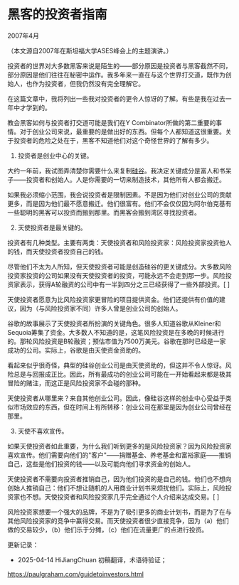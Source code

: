 


# 黑客的投资者指南

2007年4月

（本文源自2007年在斯坦福大学ASES峰会上的主题演讲。）

投资者的世界对大多数黑客来说是陌生的——部分原因是投资者与黑客截然不同，部分原因是他们往往在秘密中运作。我多年来一直在与这个世界打交道，既作为创始人，也作为投资者，但我仍然没有完全理解它。

在这篇文章中，我将列出一些我对投资者的更令人惊讶的了解。有些是我在过去一年中才学到的。

教会黑客如何与投资者打交道可能是我们在Y Combinator所做的第二重要的事情。对于创业公司来说，最重要的是做出好的东西。但每个人都知道这很重要。关于投资者的危险之处在于，黑客不知道他们对这个奇怪世界的了解有多少。

1. 投资者是创业中心的关键。

大约一年前，我试图弄清楚你需要什么来复制[硅谷](https://hijiangchuan.com/paulgraham/062-How-to-Be-Silicon-Valley)。我决定关键成分是富人和书呆子——投资者和创始人。人是你需要的一切来制造技术，其他所有人都会搬迁。

如果我必须缩小范围，我会说投资者是限制因素。不是因为他们对创业公司的贡献更多，而是因为他们最不愿意搬迁。他们很富有。他们不会仅仅因为阿尔伯克基有一些聪明的黑客可以投资而搬到那里。而黑客会搬到湾区寻找投资者。

2. 天使投资者是最关键的。

投资者有几种类型。主要有两类：天使投资者和风险投资家：风险投资家投资他人的钱，而天使投资者投资自己的钱。

尽管他们不太为人所知，但天使投资者可能是创造硅谷的更关键成分。大多数风险投资家投资的公司如果没有天使投资者的投资，可能永远不会走到那一步。风险投资家表示，获得A轮融资的公司中有一半到四分之三已经获得了一些外部投资。[ ]

天使投资者愿意为比风险投资家更冒险的项目提供资金。他们还提供有价值的建议，因为（与风险投资家不同）许多人曾是创业公司的创始人。

谷歌的故事展示了天使投资者所扮演的关键角色。很多人知道谷歌从Kleiner和Sequoia筹集了资金。大多数人不知道的是，这笔风险投资是在多晚的时候进行的。那轮风险投资是B轮融资；预估市值为7500万美元。谷歌在那时已经是一家成功的公司。实际上，谷歌是由天使资金资助的。

看起来似乎很奇怪，典型的硅谷创业公司是由天使资助的，但这并不令人惊讶。风险总是与回报成正比。因此，所有最成功的创业公司可能在一开始看起来都是极其冒险的赌注，而这正是风险投资家不会碰的那种。

天使投资者从哪里来？来自其他创业公司。因此，像硅谷这样的创业中心受益于类似市场效应的东西，但在时间上有所转移：创业公司在那里是因为创业公司曾经在那里。

3. 天使不喜欢宣传。

如果天使投资者如此重要，为什么我们听到更多的是风险投资家？因为风险投资家喜欢宣传。他们需要向他们的"客户"——捐赠基金、养老基金和富裕家庭——推销自己，这些是他们投资的钱——以及可能向他们寻求资金的创始人。

天使投资者不需要向投资者推销自己，因为他们投资的是自己的钱。他们也不想向创始人推销自己：他们不想让随机的人用商业计划书来烦扰他们。实际上，风险投资家也不想。天使投资者和风险投资家几乎完全通过个人介绍来达成交易。[ ]

风险投资家想要一个强大的品牌，不是为了吸引更多的商业计划书，而是为了在与其他风险投资家的竞争中赢得交易。而天使投资者很少直接竞争，因为（a）他们做的交易较少，（b）他们乐于分摊，（c）他们在流量更广的点进行投资。



更新记录：
- 2025-04-14 HiJiangChuan 初稿翻译，术语待验证；

https://paulgraham.com/guidetoinvestors.html 
